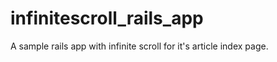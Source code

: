 infinitescroll_rails_app
========================

A sample rails app with infinite scroll for it's article index page.
